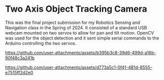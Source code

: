 # Two Axis Object Tracking Camera

This was the final project submission for my Robotics Sensing and Navigation class in the Spring of 2024. It consisted of a standard USB webcam mounted on two servos to allow for pan and tilt motion. OpenCV was used for the object detection and it sent simple serial commands to the Arduino controlling the two servos. 



https://github.com/user-attachments/assets/b395b3c8-39d6-499d-a16b-90f48c3a241b



https://github.com/user-attachments/assets/d773a5c1-0f41-481d-8555-e7515ff2d2e0

